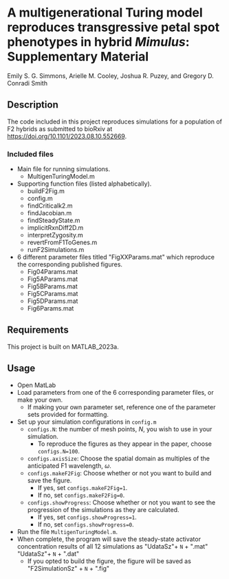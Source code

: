 # A multigenerational Turing model reproduces transgressive petal spot phenotypes in hybrid *Mimulus*: Supplementary Material

Emily S. G. Simmons, Arielle M. Cooley, Joshua R. Puzey, and Gregory D. Conradi Smith

## Description
The code included in this project reproduces simulations for a population of F2 hybrids as submitted to bioRxiv at https://doi.org/10.1101/2023.08.10.552669. 

### Included files
- Main file for running simulations.
	- MultigenTuringModel.m
- Supporting function files (listed alphabetically).
	- buildF2Fig.m
    - config.m   
	- findCriticalk2.m
	- findJacobian.m
	- findSteadyState.m
	- implicitRxnDiff2D.m
	- interpretZygosity.m
	- revertFromF1ToGenes.m
	- runF2Simulations.m
- 6 different parameter files titled "FigXXParams.mat" which reproduce the corresponding published figures.
	- Fig04Params.mat
	- Fig5AParams.mat
	- Fig5BParams.mat
	- Fig5CParams.mat
	- Fig5DParams.mat
	- Fig6Params.mat

## Requirements
This project is built on MATLAB_2023a.

## Usage
- Open MatLab
- Load parameters from one of the 6 corresponding parameter files, or make your own.
	- If making your own parameter set, reference one of the parameter sets provided for formatting.
- Set up your simulation configurations in `config.m`
	- `configs.N`: the number of mesh points, $N$, you wish to use in your simulation.
	    - To reproduce the figures as they appear in the paper, choose `configs.N=100`.
	- `configs.axisSize`: Choose the spatial domain as multiples of the anticipated F1 wavelength, $\omega$.
	- `configs.makeF2Fig`: Choose whether or not you want to build and save the figure. 
		- If yes, set `configs.makeF2Fig=1`. 
		- If no, set `configs.makeF2Fig=0`.
	- `configs.showProgress`: Choose whether or not you want to see the progression of the simulations as they are calculated.
		- If yes, set `configs.showProgress=1`.
		- If no, set `configs.showProgress=0`.
- Run the file `MultigenTuringModel.m`.
- When complete, the program will save the steady-state activator concentration results of all 12 simulations as
		"UdataSz"+ `N` + ".mat"
		"UdataSz"+ `N` + ".dat"
	- If you opted to build the figure, the figure will be saved as 
		  "F2SimulationSz" +  `N`  + ".fig"

